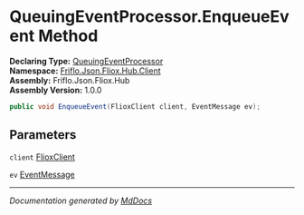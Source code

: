 ﻿<!--  
  <auto-generated>   
    The contents of this file were generated by a tool.  
    Changes to this file may be list if the file is regenerated  
  </auto-generated>   
-->

# QueuingEventProcessor.EnqueueEvent Method

**Declaring Type:** [QueuingEventProcessor](../index.md)  
**Namespace:** [Friflo.Json.Fliox.Hub.Client](../../index.md)  
**Assembly:** Friflo.Json.Fliox.Hub  
**Assembly Version:** 1.0.0

```csharp
public void EnqueueEvent(FlioxClient client, EventMessage ev);
```

## Parameters

`client`  [FlioxClient](../../FlioxClient/index.md)

`ev`  [EventMessage](../../../Protocol/EventMessage/index.md)

___

*Documentation generated by [MdDocs](https://github.com/ap0llo/mddocs)*
